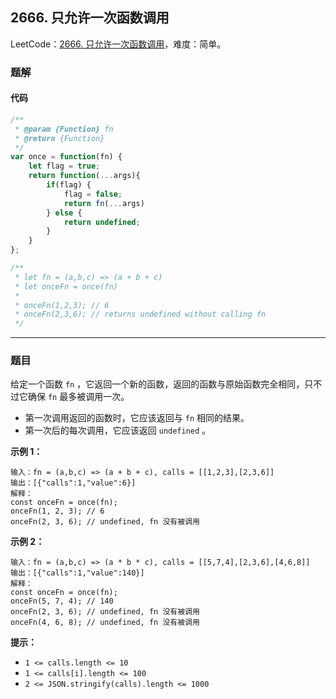 ## 2666. 只允许一次函数调用

LeetCode：[2666. 只允许一次函数调用](https://leetcode.cn/problems/allow-one-function-call/)，难度：简单。

### 题解

#### 代码

```javascript
/**
 * @param {Function} fn
 * @return {Function}
 */
var once = function(fn) {
    let flag = true;
    return function(...args){
        if(flag) {
            flag = false;
            return fn(...args)
        } else {
            return undefined;
        }
    }
};

/**
 * let fn = (a,b,c) => (a + b + c)
 * let onceFn = once(fn)
 *
 * onceFn(1,2,3); // 6
 * onceFn(2,3,6); // returns undefined without calling fn
 */
```



---



### 题目

给定一个函数 `fn` ，它返回一个新的函数，返回的函数与原始函数完全相同，只不过它确保 `fn` 最多被调用一次。

- 第一次调用返回的函数时，它应该返回与 `fn` 相同的结果。
- 第一次后的每次调用，它应该返回 `undefined` 。

 

**示例 1：**

```
输入：fn = (a,b,c) => (a + b + c), calls = [[1,2,3],[2,3,6]]
输出：[{"calls":1,"value":6}]
解释：
const onceFn = once(fn);
onceFn(1, 2, 3); // 6
onceFn(2, 3, 6); // undefined, fn 没有被调用
```

**示例 2：**

```
输入：fn = (a,b,c) => (a * b * c), calls = [[5,7,4],[2,3,6],[4,6,8]]
输出：[{"calls":1,"value":140}]
解释：
const onceFn = once(fn);
onceFn(5, 7, 4); // 140
onceFn(2, 3, 6); // undefined, fn 没有被调用
onceFn(4, 6, 8); // undefined, fn 没有被调用
```

 

**提示：**

- `1 <= calls.length <= 10`
- `1 <= calls[i].length <= 100`
- `2 <= JSON.stringify(calls).length <= 1000`



